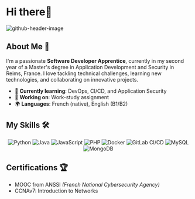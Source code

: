 # Hi there👋

![github-header-image](https://github.com/user-attachments/assets/62979f27-45ef-4be3-a1ca-ec58e522ea04)

## About Me 🚀

I'm a passionate **Software Developer Apprentice**, currently in my second year of a Master's degree in Application Development and Security in Reims, France. I love tackling technical challenges, learning new technologies, and collaborating on innovative projects.

- 🌱 **Currently learning**: DevOps, CI/CD, and Application Security
- 🔭 **Working on**: Work-study assignment
- 🌍 **Languages**: French (native), English (B1/B2)

## My Skills 🛠️

<p align="center">
  <img src="https://img.shields.io/badge/-Python-3776AB?style=for-the-badge&logo=python&logoColor=white" alt="Python"/>
  <img src="https://img.shields.io/badge/-Java-007396?style=for-the-badge&logo=java&logoColor=white" alt="Java"/>
  <img src="https://img.shields.io/badge/-JavaScript-F7DF1E?style=for-the-badge&logo=javascript&logoColor=black" alt="JavaScript"/>
  <img src="https://img.shields.io/badge/-PHP-777BB4?style=for-the-badge&logo=php&logoColor=white" alt="PHP"/>
  <img src="https://img.shields.io/badge/-Docker-2496ED?style=for-the-badge&logo=docker&logoColor=white" alt="Docker"/>
  <img src="https://img.shields.io/badge/-GitLab%20CI%2FCD-FCA121?style=for-the-badge&logo=gitlab&logoColor=white" alt="GitLab CI/CD"/>
  <img src="https://img.shields.io/badge/-MySQL-4479A1?style=for-the-badge&logo=mysql&logoColor=white" alt="MySQL"/>
  <img src="https://img.shields.io/badge/-MongoDB-47A248?style=for-the-badge&logo=mongodb&logoColor=white" alt="MongoDB"/>
</p>

## Certifications 🏆

- MOOC from ANSSI *(French National Cybersecurity Agency)*
- CCNAv7: Introduction to Networks

